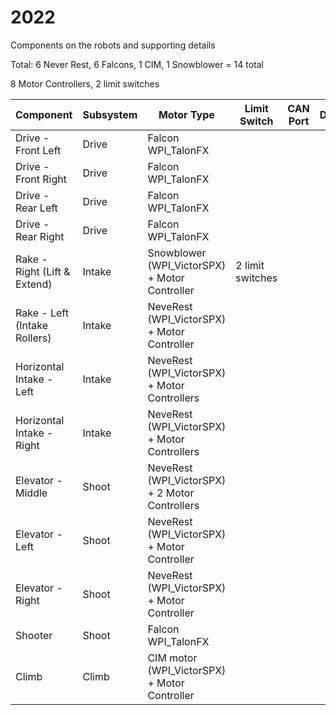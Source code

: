 # 2022

Components on the robots and supporting details

Total:
6 Never Rest, 6 Falcons, 1 CIM, 1 Snowblower = 14 total

8 Motor Controllers, 2 limit switches

| Component | Subsystem | Motor Type | Limit Switch | CAN Port | DIO | PWM | Notes |
| --------- | ---------- | ---------- | ------------ | -------- | ----| --- | ----- |
| Drive - Front Left    | Drive | Falcon WPI_TalonFX 
| Drive - Front Right    | Drive | Falcon WPI_TalonFX 
| Drive - Rear Left    | Drive | Falcon WPI_TalonFX 
| Drive - Rear Right    | Drive | Falcon WPI_TalonFX 
| Rake - Right (Lift & Extend) | Intake |Snowblower (WPI_VictorSPX) + Motor Controller | 2 limit switches  
| Rake - Left (Intake Rollers)  | Intake |NeveRest (WPI_VictorSPX) + Motor Controller
| Horizontal Intake - Left   | Intake |NeveRest (WPI_VictorSPX) + Motor Controllers
| Horizontal Intake - Right  | Intake |NeveRest (WPI_VictorSPX) + Motor Controllers
| Elevator - Middle  | Shoot | NeveRest (WPI_VictorSPX) + 2 Motor Controllers 
| Elevator - Left | Shoot| NeveRest (WPI_VictorSPX) + Motor Controller
| Elevator - Right | Shoot | NeveRest (WPI_VictorSPX) + Motor Controller
| Shooter  | Shoot | Falcon WPI_TalonFX 
| Climb   | Climb|  CIM motor (WPI_VictorSPX) + Motor Controller

